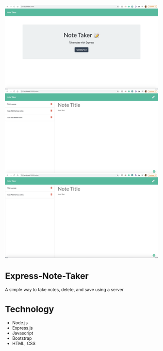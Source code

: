 ![homepage](images/homepage.png)
![notes](images/notes.png)
![delete](images/delete.png)

# Express-Note-Taker
A simple way to take notes, delete, and save using a server 

# Technology
* Node.js
* Express.js
* Javascript
* Bootstrap
* HTML, CSS



